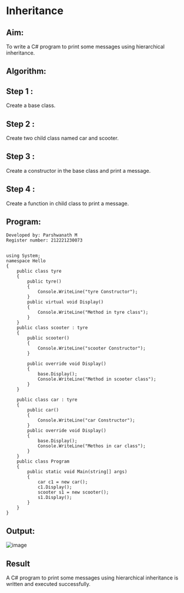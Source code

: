 # Inheritance

## Aim:
 To write a C# program to print some messages using hierarchical inheritance.
## Algorithm:
## Step 1 :
Create a base class.
## Step 2 :
Create two child class named car and scooter.
## Step 3 :
Create a constructor in the base class and print a message.
## Step 4 :
Create a function in child class to print a message.

## Program:
```
Developed by: Parshwanath M
Register number: 212221230073
```
```

using System;
namespace Hello
{
    public class tyre
    {
        public tyre()
        {
            Console.WriteLine("tyre Constructor");
        }
        public virtual void Display()
        {
            Console.WriteLine("Method in tyre class");
        }
    }
    public class scooter : tyre
    {
        public scooter()
        {
            Console.WriteLine("scooter Constructor");
        }

        public override void Display()
        {
            base.Display();
            Console.WriteLine("Method in scooter class");
        }
    }

    public class car : tyre
    {
        public car()
        {
            Console.WriteLine("car Constructor");
        }
        public override void Display()
        {
            base.Display();
            Console.WriteLine("Methos in car class");
        }
    }
    public class Program
    {
        public static void Main(string[] args)
        {
            car c1 = new car();
            c1.Display();
            scooter s1 = new scooter();
            s1.Display();
        }
    }
}
```
## Output:

![image](https://github.com/parsh2004/Inheritance/assets/95388047/d7a466a9-5fc6-4dca-84fc-1553c64bf238)

## Result
 A C# program to print some messages using hierarchical inheritance is written and executed successfully.
